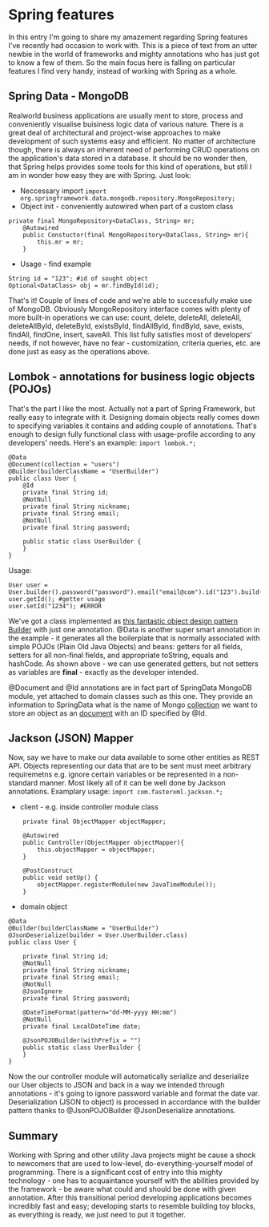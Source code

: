 # Spring features
In this entry I'm going to share my amazement regarding Spring features I've recently had occasion to work with. This is a piece of text from an utter newbie in the world of frameworks and mighty annotations who has just got to know a few of them. So the main focus here is falling on particular features I find very handy, instead of working with Spring as a whole.
## Spring Data - MongoDB
Realworld business applications are usually ment to store, process and conveniently visualise buisiness logic data of various nature. There is a great deal of architectural and project-wise approaches to make development of such systems easy and efficient. No matter of architecture though, there is always an inherent need of performing CRUD operations on the application's data stored in a database. It should be no wonder then, that Spring helps provides some tools for this kind of operations, but still I am in wonder how easy they are with Spring. Just look:
- Neccessary import
  `import org.springframework.data.mongodb.repository.MongoRepository;`
- Object init - conveniently autowired when part of a custom class
``` 
private final MongoRepository<DataClass, String> mr;
    @Autowired
    public Constuctor(final MongoRepository<DataClass, String> mr){
        this.mr = mr;
    }
```
- Usage - find example
```
String id = "123"; #id of sought object
Optional<DataClass> obj = mr.findById(id);
```
That's it! Couple of lines of code and we're able to successfully make use of MongoDB. Obviously MongoRepository interface comes with plenty of more built-in operations we can use: count, delete, deleteAll, deleteAll, deleteAllById, deleteById, existsById, findAllById, findById, save, exists, findAll, findOne, insert, saveAll. This list fully satisfies most of developers' needs, if not however, have no fear - customization, criteria queries, etc. are done just as easy as the operations above.

## Lombok - annotations for business logic objects (POJOs)

That's the part I like the most. Actually not a part of Spring Framework, but really easy to integrate with it. Designing domain objects really comes down to specifying variables it contains and adding couple of annotations. That's enough to design fully functional class with usage-profile according to any developers' needs. Here's an example:
`import lombok.*;`
```
@Data
@Document(collection = "users")
@Builder(builderClassName = "UserBuilder")
public class User {
    @Id
    private final String id;
    @NotNull
    private final String nickname;
    private final String email;
    @NotNull
    private final String password;
    
    public static class UserBuilder {
    }
}
```
Usage:
```
User user = User.builder().password("password").email("email@com").id("123").build();
user.getId(); #getter usage
user.setId("1234"); #ERROR 
```
We've got a class implemented as [this fantastic object design pattern Builder](https://refactoring.guru/design-patterns/builder) with just one annotation.
@Data is another super smart annotation in the example -  it generates all the boilerplate that is normally associated with simple POJOs (Plain Old Java Objects) and beans: getters for all fields, setters for all non-final fields, and appropriate toString, equals and hashCode. As shown above - we can use generated getters, but not setters as variables are **final** - exactly as the developer intended.

@Document and @Id annotations are in fact part of SpringData MongoDB module, yet attached to domain classes such as this one. They provide an information to SpringData what is the name of Mongo [collection](https://docs.mongodb.com/manual/reference/glossary/#std-term-collection) we want to store an object as an [document](https://docs.mongodb.com/manual/core/document/) with an ID specified by @Id.

## Jackson (JSON) Mapper

Now, say we have to make our data available to some other entities as REST API. Objects representing our data that are to be sent must meet arbitrary requiremetns e.g. ignore certain variables or be represented in a non-standard manner. Most likely all of it can be well done by Jackson annotations. Examplary usage:
`import com.fasterxml.jackson.*;`
- client - e.g. inside controller module class
```
    private final ObjectMapper objectMapper;

    @Autowired
    public Controller(ObjectMapper objectMapper){
        this.objectMapper = objectMapper;
    }
    
    @PostConstruct
    public void setUp() {
        objectMapper.registerModule(new JavaTimeModule());
    }
```

- domain object
```
@Data
@Builder(builderClassName = "UserBuilder")
@JsonDeserialize(builder = User.UserBuilder.class)
public class User {

    private final String id;
    @NotNull
    private final String nickname;
    private final String email;
    @NotNull
    @JsonIgnore
    private final String password;
    
    @DateTimeFormat(pattern="dd-MM-yyyy HH:mm")
    @NotNull
    private final LocalDateTime date;
    
    @JsonPOJOBuilder(withPrefix = "")
    public static class UserBuilder {
    }
}
```
Now the our controller module will automatically serialize and deserialize our User objects to JSON and back in a way we intended through annotations - it's going to ignore password variable and format the date var. Deserialization (JSON to object) is processed in accordance with the builder pattern thanks to @JsonPOJOBuilder @JsonDeserialize annotations.

## Summary
Working with Spring and other utility Java projects might be cause a shock to newcomers that are used to low-level, do-everything-yourself model of programming. There is a significant cost of entry into this mighty technology - one has to acquaintance yourself with the abilities provided by the framework - be aware what could and should be done with given annotation. After this transitional period developing applications becomes incredibly fast and easy; developing starts to resemble building toy blocks, as everything is ready, we just need to put it together. 





